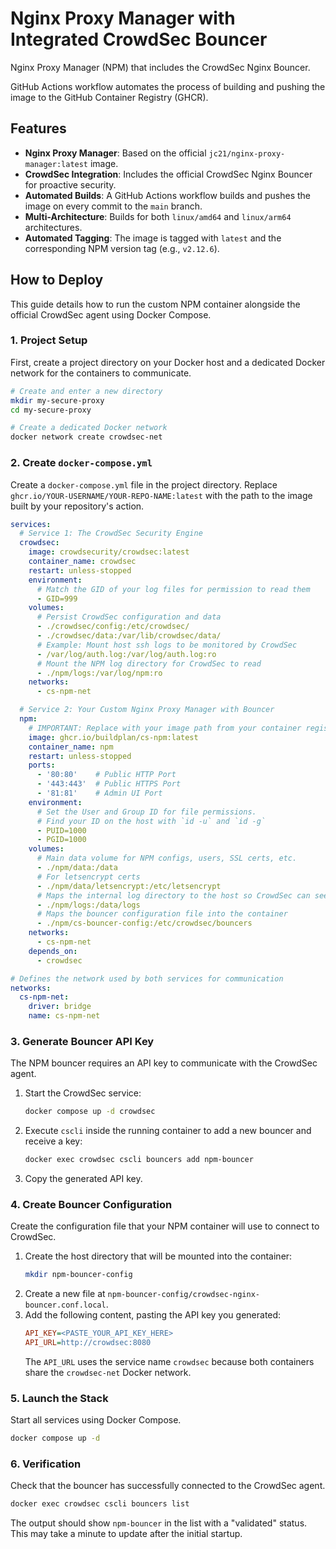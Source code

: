 # Nginx Proxy Manager with Integrated CrowdSec Bouncer

Nginx Proxy Manager (NPM) that includes the CrowdSec Nginx Bouncer.

GitHub Actions workflow automates the process of building and pushing the image to the GitHub Container Registry (GHCR).

## Features

* **Nginx Proxy Manager**: Based on the official `jc21/nginx-proxy-manager:latest` image.
* **CrowdSec Integration**: Includes the official CrowdSec Nginx Bouncer for proactive security.
* **Automated Builds**: A GitHub Actions workflow builds and pushes the image on every commit to the `main` branch.
* **Multi-Architecture**: Builds for both `linux/amd64` and `linux/arm64` architectures.
* **Automated Tagging**: The image is tagged with `latest` and the corresponding NPM version tag (e.g., `v2.12.6`).

## How to Deploy

This guide details how to run the custom NPM container alongside the official CrowdSec agent using Docker Compose.

### 1\. Project Setup

First, create a project directory on your Docker host and a dedicated Docker network for the containers to communicate.

```bash
# Create and enter a new directory
mkdir my-secure-proxy
cd my-secure-proxy

# Create a dedicated Docker network
docker network create crowdsec-net
```

### 2\. Create `docker-compose.yml`

Create a `docker-compose.yml` file in the project directory. Replace `ghcr.io/YOUR-USERNAME/YOUR-REPO-NAME:latest` with the path to the image built by your repository's action.

```yaml
services:
  # Service 1: The CrowdSec Security Engine
  crowdsec:
    image: crowdsecurity/crowdsec:latest
    container_name: crowdsec
    restart: unless-stopped
    environment:
      # Match the GID of your log files for permission to read them
      - GID=999
    volumes:
      # Persist CrowdSec configuration and data
      - ./crowdsec/config:/etc/crowdsec/
      - ./crowdsec/data:/var/lib/crowdsec/data/
      # Example: Mount host ssh logs to be monitored by CrowdSec
      - /var/log/auth.log:/var/log/auth.log:ro
      # Mount the NPM log directory for CrowdSec to read
      - ./npm/logs:/var/log/npm:ro
    networks:
      - cs-npm-net

  # Service 2: Your Custom Nginx Proxy Manager with Bouncer
  npm:
    # IMPORTANT: Replace with your image path from your container registry
    image: ghcr.io/buildplan/cs-npm:latest
    container_name: npm
    restart: unless-stopped
    ports:
      - '80:80'    # Public HTTP Port
      - '443:443'  # Public HTTPS Port
      - '81:81'    # Admin UI Port
    environment:
      # Set the User and Group ID for file permissions.
      # Find your ID on the host with `id -u` and `id -g`
      - PUID=1000
      - PGID=1000
    volumes:
      # Main data volume for NPM configs, users, SSL certs, etc.
      - ./npm/data:/data
      # For letsencrypt certs
      - ./npm/data/letsencrypt:/etc/letsencrypt
      # Maps the internal log directory to the host so CrowdSec can see it
      - ./npm/logs:/data/logs
      # Maps the bouncer configuration file into the container
      - ./npm/cs-bouncer-config:/etc/crowdsec/bouncers
    networks:
      - cs-npm-net
    depends_on:
      - crowdsec

# Defines the network used by both services for communication
networks:
  cs-npm-net:
    driver: bridge
    name: cs-npm-net
```

### 3\. Generate Bouncer API Key

The NPM bouncer requires an API key to communicate with the CrowdSec agent.

1.  Start the CrowdSec service:
    ```bash
    docker compose up -d crowdsec
    ```
2.  Execute `cscli` inside the running container to add a new bouncer and receive a key:
    ```bash
    docker exec crowdsec cscli bouncers add npm-bouncer
    ```
3.  Copy the generated API key.

### 4\. Create Bouncer Configuration

Create the configuration file that your NPM container will use to connect to CrowdSec.

1.  Create the host directory that will be mounted into the container:
    ```bash
    mkdir npm-bouncer-config
    ```
2.  Create a new file at `npm-bouncer-config/crowdsec-nginx-bouncer.conf.local`.
3.  Add the following content, pasting the API key you generated:
    ```ini
    API_KEY=<PASTE_YOUR_API_KEY_HERE>
    API_URL=http://crowdsec:8080
    ```
    The `API_URL` uses the service name `crowdsec` because both containers share the `crowdsec-net` Docker network.

### 5\. Launch the Stack

Start all services using Docker Compose.

```bash
docker compose up -d
```

### 6\. Verification

Check that the bouncer has successfully connected to the CrowdSec agent.

```bash
docker exec crowdsec cscli bouncers list
```

The output should show `npm-bouncer` in the list with a "validated" status. This may take a minute to update after the initial startup.
